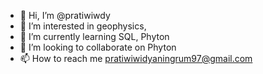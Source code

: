 - 👋 Hi, I’m @pratiwiwdy
- 👀 I’m interested in geophysics, 
- 🌱 I’m currently learning SQL, Phyton
- 💞️ I’m looking to collaborate on Phyton
- 📫 How to reach me pratiwiwidyaningrum97@gmail.com

<!---
pratiwiwdy/pratiwiwdy is a ✨ special ✨ repository because its `README.md` (this file) appears on your GitHub profile.
You can click the Preview link to take a look at your changes.
--->
